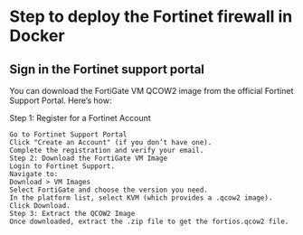 # Step to deploy the Fortinet firewall in Docker

## Sign in the Fortinet support portal
You can download the FortiGate VM QCOW2 image from the official Fortinet Support Portal. Here’s how:

Step 1: Register for a Fortinet Account
```
Go to Fortinet Support Portal
Click "Create an Account" (if you don’t have one).
Complete the registration and verify your email.
Step 2: Download the FortiGate VM Image
Login to Fortinet Support.
Navigate to:
Download > VM Images
Select FortiGate and choose the version you need.
In the platform list, select KVM (which provides a .qcow2 image).
Click Download.
Step 3: Extract the QCOW2 Image
Once downloaded, extract the .zip file to get the fortios.qcow2 file.
```
